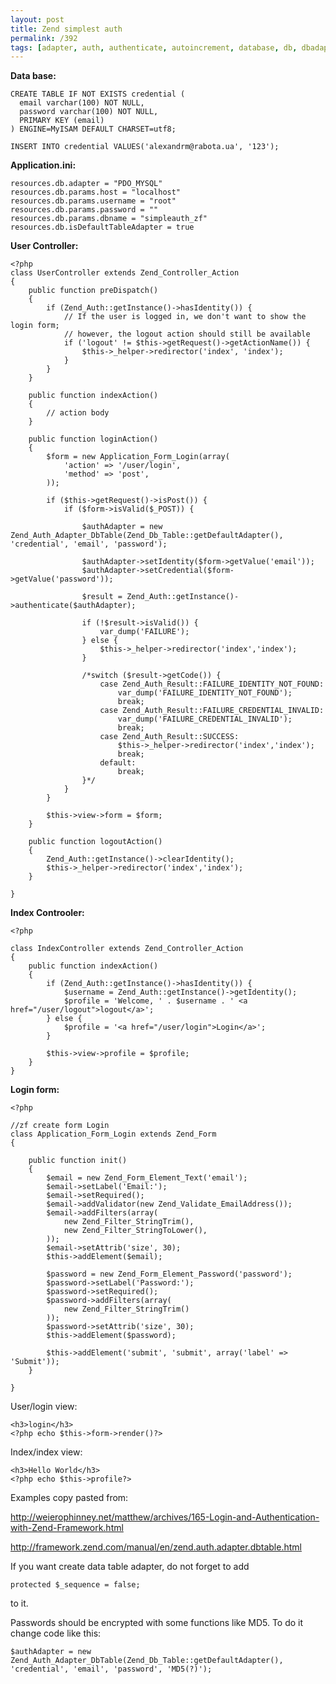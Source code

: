 ```yaml
---
layout: post
title: Zend simplest auth
permalink: /392
tags: [adapter, auth, authenticate, autoincrement, database, db, dbadapter, id, identity, login, noautoincrement, noid, php, sequence, zend]
---
```


**Data base:**

    CREATE TABLE IF NOT EXISTS credential (
      email varchar(100) NOT NULL,
      password varchar(100) NOT NULL,
      PRIMARY KEY (email)
    ) ENGINE=MyISAM DEFAULT CHARSET=utf8;

    INSERT INTO credential VALUES('alexandrm@rabota.ua', '123');

**Application.ini:**

    resources.db.adapter = "PDO_MYSQL"
    resources.db.params.host = "localhost"
    resources.db.params.username = "root"
    resources.db.params.password = ""
    resources.db.params.dbname = "simpleauth_zf"
    resources.db.isDefaultTableAdapter = true

**User Controller:**

    <?php
    class UserController extends Zend_Controller_Action
    {
        public function preDispatch()
        {
            if (Zend_Auth::getInstance()->hasIdentity()) {
                // If the user is logged in, we don't want to show the login form;
                // however, the logout action should still be available
                if ('logout' != $this->getRequest()->getActionName()) {
                    $this->_helper->redirector('index', 'index');
                }
            }
        }

        public function indexAction()
        {
            // action body
        }

        public function loginAction()
        {
            $form = new Application_Form_Login(array(
                'action' => '/user/login',
                'method' => 'post',
            ));

            if ($this->getRequest()->isPost()) {
                if ($form->isValid($_POST)) {

                    $authAdapter = new Zend_Auth_Adapter_DbTable(Zend_Db_Table::getDefaultAdapter(), 'credential', 'email', 'password');

                    $authAdapter->setIdentity($form->getValue('email'));
                    $authAdapter->setCredential($form->getValue('password'));

                    $result = Zend_Auth::getInstance()->authenticate($authAdapter);

                    if (!$result->isValid()) {
                        var_dump('FAILURE');
                    } else {
                        $this->_helper->redirector('index','index');
                    }

                    /*switch ($result->getCode()) {
                        case Zend_Auth_Result::FAILURE_IDENTITY_NOT_FOUND:
                            var_dump('FAILURE_IDENTITY_NOT_FOUND');
                            break;
                        case Zend_Auth_Result::FAILURE_CREDENTIAL_INVALID:
                            var_dump('FAILURE_CREDENTIAL_INVALID');
                            break;
                        case Zend_Auth_Result::SUCCESS:
                            $this->_helper->redirector('index','index');
                            break;
                        default:
                            break;
                    }*/
                }
            }

            $this->view->form = $form;
        }

        public function logoutAction()
        {
            Zend_Auth::getInstance()->clearIdentity();
            $this->_helper->redirector('index','index');
        }

    }

**Index Controoler:**

    <?php

    class IndexController extends Zend_Controller_Action
    {
        public function indexAction()
        {
            if (Zend_Auth::getInstance()->hasIdentity()) {
                $username = Zend_Auth::getInstance()->getIdentity();
                $profile = 'Welcome, ' . $username . ' <a href="/user/logout">logout</a>';
            } else {
                $profile = '<a href="/user/login">Login</a>';
            }

            $this->view->profile = $profile;
        }
    }

**Login form:**

    <?php

    //zf create form Login
    class Application_Form_Login extends Zend_Form
    {

        public function init()
        {
            $email = new Zend_Form_Element_Text('email');
            $email->setLabel('Email:');
            $email->setRequired();
            $email->addValidator(new Zend_Validate_EmailAddress());
            $email->addFilters(array(
                new Zend_Filter_StringTrim(),
                new Zend_Filter_StringToLower(),
            ));
            $email->setAttrib('size', 30);
            $this->addElement($email);

            $password = new Zend_Form_Element_Password('password');
            $password->setLabel('Password:');
            $password->setRequired();
            $password->addFilters(array(
                new Zend_Filter_StringTrim()
            ));
            $password->setAttrib('size', 30);
            $this->addElement($password);

            $this->addElement('submit', 'submit', array('label' => 'Submit'));
        }

    }

User/login view:

    <h3>login</h3>
    <?php echo $this->form->render()?>

Index/index view:

    <h3>Hello World</h3>
    <?php echo $this->profile?>

Examples copy pasted from:

http://weierophinney.net/matthew/archives/165-Login-and-Authentication-with-Zend-Framework.html

http://framework.zend.com/manual/en/zend.auth.adapter.dbtable.html

If you want create data table adapter, do not forget to add

    protected $_sequence = false;

to it.

Passwords should be encrypted with some functions like MD5. To do it change code like this:

    $authAdapter = new Zend_Auth_Adapter_DbTable(Zend_Db_Table::getDefaultAdapter(), 'credential', 'email', 'password', 'MD5(?)');
